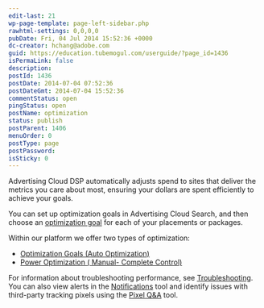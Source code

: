 ```yaml
---
edit-last: 21
wp-page-template: page-left-sidebar.php
rawhtml-settings: 0,0,0,0
pubDate: Fri, 04 Jul 2014 15:52:36 +0000
dc-creator: hchang@adobe.com
guid: https://education.tubemogul.com/userguide/?page_id=1436
isPermaLink: false
description: 
postId: 1436
postDate: 2014-07-04 07:52:36
postDateGmt: 2014-07-04 15:52:36
commentStatus: open
pingStatus: open
postName: optimization
status: publish
postParent: 1406
menuOrder: 0
postType: page
postPassword: 
isSticky: 0
---
```


Advertising Cloud DSP automatically adjusts spend to sites that deliver the metrics you care about most, ensuring your dollars are spent efficiently to achieve your goals.

You can set up optimization goals in Advertising Cloud Search, and then choose an [optimization goal](optimization/optimization-goals.md) for each of your placements or packages.

<!-- Clarify if need a page on power optimization and edit/delete this list accordingly. -->
Within our platform we offer two types of optimization:

* [Optimization Goals (Auto Optimization)](optimization/optimization-goals.md)
* [Power Optimization ( Manual- Complete Control)](optimization/power-optimization.md)

<!-- standard comment code -->
For information about troubleshooting performance, see [Troubleshooting](optimization/troubleshooting.md). You can also view alerts in the [Notifications](optimization/notifications.md) tool and identify issues with third-party tracking pixels using the [Pixel Q&A](optimization/pixel-qa-tool.md) tool.
